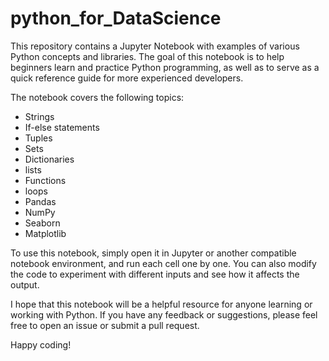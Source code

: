 # python_for_DataScience
This repository contains a Jupyter Notebook with examples of various Python concepts and libraries. The goal of this notebook is to help beginners learn and practice Python programming, as well as to serve as a quick reference guide for more experienced developers.

The notebook covers the following topics:

* Strings
* If-else statements
* Tuples
* Sets
* Dictionaries
* lists
* Functions
* loops
* Pandas
* NumPy
* Seaborn
* Matplotlib

To use this notebook, simply open it in Jupyter or another compatible notebook environment, and run each cell one by one. You can also modify the code to experiment with different inputs and see how it affects the output.

I hope that this notebook will be a helpful resource for anyone learning or working with Python. If you have any feedback or suggestions, please feel free to open an issue or submit a pull request.

Happy coding!
